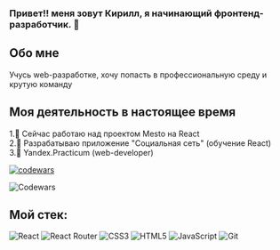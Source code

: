 ### Привет!! меня зовут Кирилл, я начинающий фронтенд-разработчик. 👋

## Обо мне
Учусь web-разработке, хочу попасть в профессиональную среду и крутую команду



## Моя деятельность в настоящее время
1.🔭 Сейчас работаю над проектом Mesto на React  
2.🔭 Разрабатываю приложение "Cоциальная сеть" (обучение React)  
3.🌱 Yandex.Practicum (web-developer)  



[![codewars](https://www.codewars.com/users/teacher90/badges/small)](https://www.codewars.com/users/teacher90) 

![Codewars](https://img.shields.io/badge/Codewars-B1361E?style=for-the-badge&logo=codewars&logoColor=grey)
## Мой стек:
![React](https://img.shields.io/badge/react-%2320232a.svg?style=for-the-badge&logo=react&logoColor=%2361DAFB)
![React Router](https://img.shields.io/badge/React_Router-CA4245?style=for-the-badge&logo=react-router&logoColor=white)
![CSS3](https://img.shields.io/badge/css3-%231572B6.svg?style=for-the-badge&logo=css3&logoColor=white)
![HTML5](https://img.shields.io/badge/html5-%23E34F26.svg?style=for-the-badge&logo=html5&logoColor=white)
![JavaScript](https://img.shields.io/badge/javascript-%23323330.svg?style=for-the-badge&logo=javascript&logoColor=%23F7DF1E)
![Git](https://img.shields.io/badge/git-%23F05033.svg?style=for-the-badge&logo=git&logoColor=white)



<!--
**KirillTsurkan/KirillTsurkan** is a ✨ _special_ ✨ repository because its `README.md` (this file) appears on your GitHub profile.

Here are some ideas to get you started:

- 🔭 I’m currently working on ...
- 🌱 I’m currently learning ...
- 👯 I’m looking to collaborate on ...
- 🤔 I’m looking for help with ...
- 💬 Ask me about ...
- 📫 How to reach me: ...
- 😄 Pronouns: ...
- ⚡ Fun fact: ...
-->
